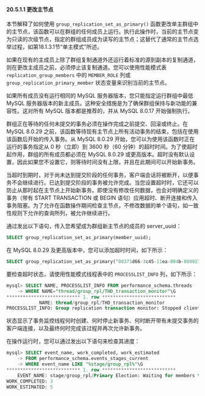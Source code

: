 #### 20.5.1.1 更改主节点

本节解释了如何使用 `group_replication_set_as_primary()` 函数更改单主群组中的主节点，该函数可以在群组的任何成员上运行。执行此操作时，当前的主节点变为只读的次级节点，指定的群组成员成为读写的主节点；这替代了通常的主节点选举过程，如第18.1.3.1节“单主模式”所述。

如果在现有的主成员上除了群组复制通道外还运行着标准的源到副本的复制通道，则在更改主成员之前，必须停止该复制通道。您可以使用性能模式表 `replication_group_members` 中的 `MEMBER_ROLE` 列或 `group_replication_primary_member` 状态变量来识别当前的主节点。

如果所有成员没有运行相同的 MySQL 服务器版本，您只能指定运行群组中最低 MySQL 服务器版本的新主成员。这种安全措施是为了确保群组保持与新功能的兼容性。这对所有 MySQL 版本都是推荐的，并从 MySQL 8.0.17 开始强制执行。

群组正在等待的任何未提交的事务必须在操作完成之前提交、回滚或终止。在 MySQL 8.0.29 之前，该函数等待现有主节点上所有活动事务的结束，包括在使用该函数后开始的传入事务。从 MySQL 8.0.29 开始，您可以为使用该函数时正在运行的事务指定从 0 秒（立即）到 3600 秒（60 分钟）的超时时间。为了使超时起作用，群组的所有成员都必须在 MySQL 8.0.29 或更高版本。超时没有默认设置，因此如果您不设置它，则等待时间没有上限，并且在此期间可以开始新事务。

当超时到期时，对于尚未达到提交阶段的任何事务，客户端会话将被断开，以便事务不会继续进行。已达到提交阶段的事务被允许完成。当您设置超时时，它还可以防止从那时起在主节点上开始新事务。即使没有修改任何数据，也会对明确定义的事务（带有 START TRANSACTION 或 BEGIN 语句）应用超时、断开连接和传入事务阻塞。为了允许在函数操作期间检查主节点，不修改数据的单个语句，如一致性规则下允许的查询所列，被允许继续进行。

通过发出以下语句，传入您希望成为群组新主节点的成员的 server_uuid：

```sql
SELECT group_replication_set_as_primary(member_uuid);
```

在 MySQL 8.0.29 及更高版本中，您可以添加超时时间，如下所示：

```sql
SELECT group_replication_set_as_primary(‘00371d66-3c45-11ea-804b-080027337932’, 300)
```

要检查超时状态，请使用性能模式线程表中的 `PROCESSLIST_INFO` 列，如下所示：

```sql
mysql> SELECT NAME, PROCESSLIST_INFO FROM performance_schema.threads 
    -> WHERE NAME="thread/group_rpl/THD_transaction_monitor"\G
*************************** 1. row ***************************
            NAME: thread/group_rpl/THD_transaction_monitor
PROCESSLIST_INFO: Group replication transaction monitor: Stopped client connections
```

状态显示了事务监控线程何时创建、何时停止新事务、何时断开带有未提交事务的客户端连接，以及最终何时完成该过程并再次允许新事务。

在操作运行时，您可以通过发出以下语句来检查其进度：

```sql
mysql> SELECT event_name, work_completed, work_estimated 
    -> FROM performance_schema.events_stages_current 
    -> WHERE event_name LIKE "%stage/group_rpl%"\G
*************************** 1. row ***************************
    EVENT_NAME: stage/group_rpl/Primary Election: Waiting for members to turn on super_read_only
WORK_COMPLETED: 3
WORK_ESTIMATED: 5
```